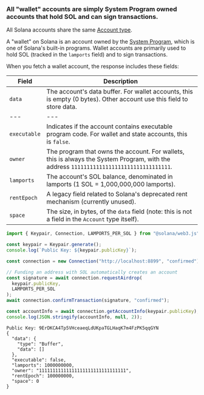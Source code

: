 ### All "wallet" accounts are simply System Program owned accounts that hold SOL and can sign transactions.




All Solana accounts share the same [Account type](https://github.com/anza-xyz/agave/blob/v2.1.11/sdk/account/src/lib.rs#L48-L60).

A "wallet" on Solana is an account owned by the [System Program](https://github.com/anza-xyz/agave/tree/v2.1.11/programs/system), which is one of Solana's built-in programs. Wallet accounts are primarily used to hold SOL (tracked in the `lamports` field) and to sign transactions.

When you fetch a wallet account, the response includes these fields:

| Field | Description |
| --- |  --- |
| `data` | The account's data buffer. For wallet accounts, this is empty (0 bytes). Other account use this field to store data. |
| --- |  --- |
| `executable` | Indicates if the account contains executable program code. For wallet and state accounts, this is `false`. |
| `owner` | The program that owns the account. For wallets, this is always the System Program, with the address `11111111111111111111111111111111`. |
| `lamports` | The account's SOL balance, denominated in lamports (1 SOL = 1,000,000,000 lamports). |
| `rentEpoch` | A legacy field related to Solana's deprecated rent mechanism (currently unused). |
| `space` | The size, in bytes, of the `data` field (note: this is not a field in the `Account` type itself). |

```ts
import { Keypair, Connection, LAMPORTS_PER_SOL } from "@solana/web3.js";

const keypair = Keypair.generate();
console.log(`Public Key: ${keypair.publicKey}`);

const connection = new Connection("http://localhost:8899", "confirmed");

// Funding an address with SOL automatically creates an account
const signature = await connection.requestAirdrop(
  keypair.publicKey,
  LAMPORTS_PER_SOL
);
await connection.confirmTransaction(signature, "confirmed");

const accountInfo = await connection.getAccountInfo(keypair.publicKey);
console.log(JSON.stringify(accountInfo, null, 2));
```
```
Public Key: 9ErDKCA4Tp5VHceaeqLdUKpaTGLHaqK7m4FzPK5qqGYN
{
  "data": {
    "type": "Buffer",
    "data": []
  },
  "executable": false,
  "lamports": 1000000000,
  "owner": "11111111111111111111111111111111",
  "rentEpoch": 100000000,
  "space": 0
}
```